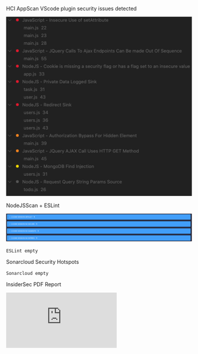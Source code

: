 HCI AppScan VScode plugin security issues detected

![HCI AppScan](https://github.com/Pol52/Vulnerabilities/blob/safe/reports/hciappscanplugin.png?raw=true)

NodeJSScan + ESLint

![NodeJSScan](https://github.com/Pol52/Vulnerabilities/blob/safe/reports/nodejsscan.png?raw=true)

    ESLint empty

Sonarcloud Security Hotspots

    Sonarcloud empty

InsiderSec PDF Report

![InsiderSec pdf report](https://github.com/Pol52/Vulnerabilities/blob/safe/reports/insidersec.pdf)

